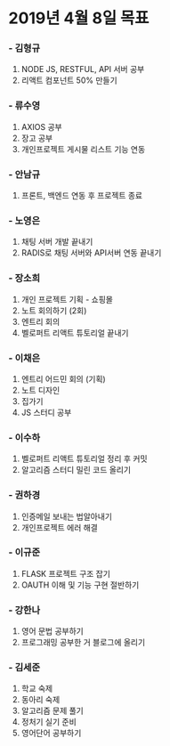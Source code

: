# 2019년 4월 8일 목표

### - 김형규
1. NODE JS, RESTFUL, API 서버 공부
2. 리액트 컴포넌트 50% 만들기
### - 류수영
1. AXIOS 공부
2. 장고 공부
3. 개인프로젝트 게시물 리스트 기능 연동  
### - 안남규 
1. 프론트, 백엔드 연동 후 프로젝트 종료
### - 노영은
1. 채팅 서버 개발 끝내기
2. RADIS로 채팅 서버와 API서버 연동 끝내기
### - 장소희 
1. 개인 프로젝트 기획 - 쇼핑몰
2. 노트 회의하기 (2회)
3. 엔트리 회의
4. 벨로퍼트 리액트 튜토리얼 끝내기
### - 이채은
1. 엔트리 어드민 회의 (기획)
2. 노트 디자인
3. 집가기
4. JS 스터디 공부
### - 이수하
1. 벨로퍼트 리액트 튜토리얼 정리 후 커밋
2. 알고리즘 스터디 밀린 코드 올리기
### - 권하경
1. 인증메일 보내는 법알아내기
2. 개인프로젝트 에러 해결
### - 이규준
1. FLASK 프로젝트 구조 잡기
2. OAUTH 이해 및 기능 구현 절반하기
### - 강한나
1. 영어 문법 공부하기
2. 프로그래밍 공부한 거 블로그에 올리기
### - 김세준
1. 학교 숙제
2. 동아리 숙제
3. 알고리즘 문제 풀기
4. 정처기 실기 준비
5. 영어단어 공부하기